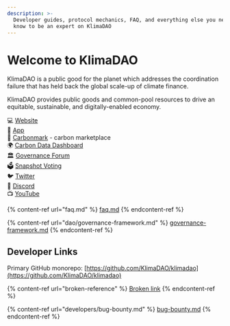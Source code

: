 ```yaml
---
description: >-
  Developer guides, protocol mechanics, FAQ, and everything else you need to
  know to be an expert on KlimaDAO
---
```


# Welcome to KlimaDAO

KlimaDAO is a public good for the planet which addresses the coordination failure that has held back the global scale-up of climate finance.&#x20;

KlimaDAO provides public goods and common-pool resources to drive an equitable, sustainable, and digitally-enabled economy.

💻 [Website](https://klimadao.finance/)\
🌲 [App](https://app.klimadao.finance/)\
🔵 [Carbonmark](https://www.carbonmark.com/) - carbon marketplace\
🌍 [Carbon Data Dashboard](https://carbon.klimadao.finance/)\
🏛️ [Governance Forum](https://forum.klimadao.finance/)\
🗳️ [Snapshot Voting](https://snapshot.org/#/klimadao.eth)\
🐦 [Twitter](https://twitter.com/klimadao) \
💬 [Discord](https://discord.gg/klimadao) \
📺 [YouTube](https://www.youtube.com/@KlimaDAOfinance)

{% content-ref url="faq.md" %}
[faq.md](faq.md)
{% endcontent-ref %}

{% content-ref url="dao/governance-framework.md" %}
[governance-framework.md](dao/governance-framework.md)
{% endcontent-ref %}

## Developer Links

Primary GitHub monorepo: [https://github.com/KlimaDAO/klimadao](https://github.com/KlimaDAO/klimadao)

{% content-ref url="broken-reference" %}
[Broken link](broken-reference)
{% endcontent-ref %}

{% content-ref url="developers/bug-bounty.md" %}
[bug-bounty.md](developers/bug-bounty.md)
{% endcontent-ref %}

